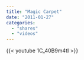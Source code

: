 ```yaml
---
title: "Magic Carpet"
date: "2011-01-27"
categories:
  - "shares"
  - "videos"
---
```


{{< youtube 1C_40B9m4tI >}}
